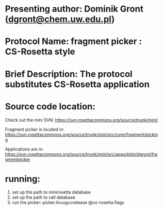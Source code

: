 # Presenting author: Dominik Gront (dgront@chem.uw.edu.pl)
# Protocol Name: fragment picker : CS-Rosetta style
# Brief Description: The protocol substitutes CS-Rosetta application
   
# Source code location:
Check out the mini SVN:
https://svn.rosettacommons.org/source/trunk/mini/

Fragment picker is located in:
https://svn.rosettacommons.org/source/trunk/mini/src/core/fragment/picking

Applications are in:
https://svn.rosettacommons.org/source/trunk/mini/src/apps/pilot/dgront/fragmentpicker

# running:
1) set up the path to minirosetta database
2) set up the path to vall database
3) run the picker:
picker.linuxgccrelease @cs-rosetta.flags